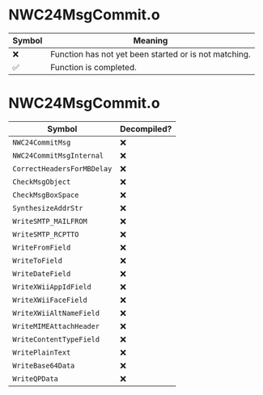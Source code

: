 # NWC24MsgCommit.o
| Symbol | Meaning 
| ------------- | ------------- 
| :x: | Function has not yet been started or is not matching. 
| :white_check_mark: | Function is completed. 


# NWC24MsgCommit.o
| Symbol | Decompiled? |
| ------------- | ------------- |
| `NWC24CommitMsg` | :x: |
| `NWC24CommitMsgInternal` | :x: |
| `CorrectHeadersForMBDelay` | :x: |
| `CheckMsgObject` | :x: |
| `CheckMsgBoxSpace` | :x: |
| `SynthesizeAddrStr` | :x: |
| `WriteSMTP_MAILFROM` | :x: |
| `WriteSMTP_RCPTTO` | :x: |
| `WriteFromField` | :x: |
| `WriteToField` | :x: |
| `WriteDateField` | :x: |
| `WriteXWiiAppIdField` | :x: |
| `WriteXWiiFaceField` | :x: |
| `WriteXWiiAltNameField` | :x: |
| `WriteMIMEAttachHeader` | :x: |
| `WriteContentTypeField` | :x: |
| `WritePlainText` | :x: |
| `WriteBase64Data` | :x: |
| `WriteQPData` | :x: |
